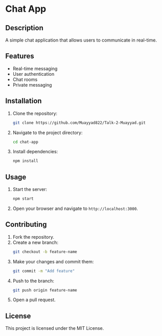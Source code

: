 # Chat App

## Description
A simple chat application that allows users to communicate in real-time.

## Features
- Real-time messaging
- User authentication
- Chat rooms
- Private messaging

## Installation
1. Clone the repository:
    ```bash
    git clone https://github.com/Muayyad822/Talk-2-Muayyad.git
    ```
2. Navigate to the project directory:
    ```bash
    cd chat-app
    ```
3. Install dependencies:
    ```bash
    npm install
    ```

## Usage
1. Start the server:
    ```bash
    npm start
    ```
2. Open your browser and navigate to `http://localhost:3000`.

## Contributing
1. Fork the repository.
2. Create a new branch:
    ```bash
    git checkout -b feature-name
    ```
3. Make your changes and commit them:
    ```bash
    git commit -m "Add feature"
    ```
4. Push to the branch:
    ```bash
    git push origin feature-name
    ```
5. Open a pull request.

## License
This project is licensed under the MIT License.